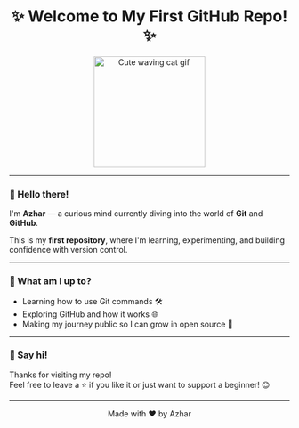 <h1 align="center">✨ Welcome to My First GitHub Repo! ✨</h1>

<p align="center">
  <img src="https://media.giphy.com/media/v1.Y2lkPTc5MGI3NjExbDZmNmQ4anRzZTFndWJrZnpzMGxnbXA3bGM2dGVkN2w0b2Nya3k1bCZlcD12MV9naWZzX3NlYXJjaCZjdD1n/H6ZzL6DVsCmyU/giphy.gif" width="200" alt="Cute waving cat gif">
</p>

---

### 👋 Hello there!
I'm **Azhar** — a curious mind currently diving into the world of **Git** and **GitHub**.

This is my **first repository**, where I'm learning, experimenting, and building confidence with version control.

---

### 🌱 What am I up to?

- Learning how to use Git commands 🛠️  
- Exploring GitHub and how it works 🌐  
- Making my journey public so I can grow in open source 🚀

---

### 💬 Say hi!

Thanks for visiting my repo!  
Feel free to leave a ⭐ if you like it or just want to support a beginner! 😊

---

<p align="center">
  Made with ❤️ by Azhar
</p>